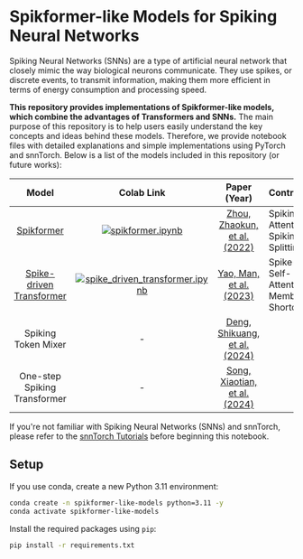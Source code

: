 # Spikformer-like Models for Spiking Neural Networks

Spiking Neural Networks (SNNs) are a type of artificial neural network that closely mimic the way biological neurons communicate. They use spikes, or discrete events, to transmit information, making them more efficient in terms of energy consumption and processing speed.

**This repository provides implementations of Spikformer-like models, which combine the advantages of Transformers and SNNs.** The main purpose of this repository is to help users easily understand the key concepts and ideas behind these models. Therefore, we provide notebook files with detailed explanations and simple implementations using PyTorch and snnTorch. Below is a list of the models included in this repository (or future works):

|Model|Colab Link|Paper (Year)|Contributions|
|:---:|:---:|:---:|---|
|[Spikformer](spikformer.ipynb)|[![spikformer.ipynb](https://colab.research.google.com/assets/colab-badge.svg)](https://colab.research.google.com/github/DevSlem/spikformer-like-models/blob/main/spikformer.ipynb)|[Zhou, Zhaokun, et al. (2022)](https://arxiv.org/abs/2209.15425)|Spiking Self-Attention, Spiking Patch Splitting|
|[Spike-driven Transformer](spike_driven_transformer.ipynb)|[![spike_driven_transformer.ipynb](https://colab.research.google.com/assets/colab-badge.svg)](https://colab.research.google.com/github/DevSlem/spikformer-like-models/blob/main/spike_driven_transformer.ipynb)|[Yao, Man, et al. (2023)](https://arxiv.org/abs/2307.01694)|Spike-driven Self-Attention, Membrane Shortcut|
|Spiking Token Mixer|-|[Deng, Shikuang, et al. (2024)](https://proceedings.neurips.cc/paper_files/paper/2024/hash/e8c20cafe841cba3e31a17488dc9c3f1-Abstract-Conference.html)|
|One-step Spiking Transformer|-|[Song, Xiaotian, et al. (2024)](https://www.ijcai.org/proceedings/2024/348)|

If you're not familiar with Spiking Neural Networks (SNNs) and snnTorch, please refer to the [snnTorch Tutorials](https://snntorch.readthedocs.io/en/latest/tutorials/index.html) before beginning this notebook.

## Setup

If you use conda, create a new Python 3.11 environment:

```bash
conda create -n spikformer-like-models python=3.11 -y
conda activate spikformer-like-models
```

Install the required packages using `pip`:

```bash
pip install -r requirements.txt
```
